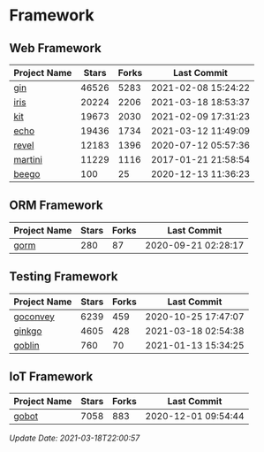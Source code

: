 # Framework

## Web Framework
| Project Name | Stars | Forks | Last Commit |
| ------------ | ----- | ----- | ----------- |
| [gin](https://github.com/gin-gonic/gin) | 46526 | 5283 | 2021-02-08 15:24:22 |
| [iris](https://github.com/kataras/iris) | 20224 | 2206 | 2021-03-18 18:53:37 |
| [kit](https://github.com/go-kit/kit) | 19673 | 2030 | 2021-02-09 17:31:23 |
| [echo](https://github.com/labstack/echo) | 19436 | 1734 | 2021-03-12 11:49:09 |
| [revel](https://github.com/revel/revel) | 12183 | 1396 | 2020-07-12 05:57:36 |
| [martini](https://github.com/go-martini/martini) | 11229 | 1116 | 2017-01-21 21:58:54 |
| [beego](https://github.com/astaxie/beego) | 100 | 25 | 2020-12-13 11:36:23 |

## ORM Framework
| Project Name | Stars | Forks | Last Commit |
| ------------ | ----- | ----- | ----------- |
| [gorm](https://github.com/jinzhu/gorm) | 280 | 87 | 2020-09-21 02:28:17 |

## Testing Framework
| Project Name | Stars | Forks | Last Commit |
| ------------ | ----- | ----- | ----------- |
| [goconvey](https://github.com/smartystreets/goconvey) | 6239 | 459 | 2020-10-25 17:47:07 |
| [ginkgo](https://github.com/onsi/ginkgo) | 4605 | 428 | 2021-03-18 02:54:38 |
| [goblin](https://github.com/franela/goblin) | 760 | 70 | 2021-01-13 15:34:25 |

## IoT Framework
| Project Name | Stars | Forks | Last Commit |
| ------------ | ----- | ----- | ----------- |
| [gobot](https://github.com/hybridgroup/gobot) | 7058 | 883 | 2020-12-01 09:54:44 |

*Update Date: 2021-03-18T22:00:57*